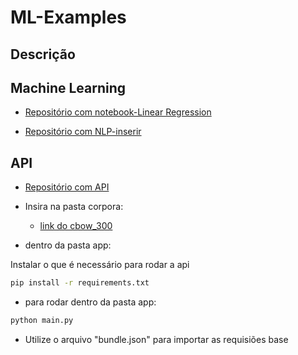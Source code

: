 # ML-Examples

## Descrição


## Machine Learning
- [Repositório com notebook-Linear Regression](https://github.com/WilliamYizima/ml-examples/tree/master/01-Linear-Regression)

- [Repositório com NLP-inserir]()


## API

- [Repositório com API](https://github.com/WilliamYizima/ml-examples/tree/master/app)

- Insira na pasta corpora:
    - [link do cbow_300](http://143.107.183.175:22980/download.php?file=embeddings/word2vec/cbow_s300.zip)

- dentro da pasta app:

Instalar o que é necessário para rodar a api
```bash
pip install -r requirements.txt
```
- para rodar dentro da pasta app:
```bash
python main.py
```

- Utilize o arquivo "bundle.json" para importar as requisiões base